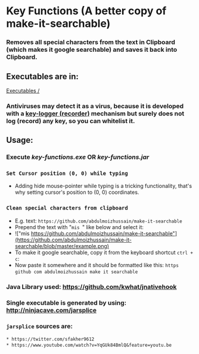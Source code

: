 # Key Functions (A better copy of make-it-searchable)
### Removes all special characters from the text in Clipboard (which makes it google searchable) and saves it back into Clipboard.

## Executables are in:
[Executables /](https://github.com/abdulmoizhussain/make-it-searchable/tree/master/MakeItSearchable/bin/Release)

### Antiviruses may detect it as a virus, because it is developed with a [key-logger (recorder)](https://en.wikipedia.org/wiki/Keystroke_logging) mechanism but surely does not log (record) any key, so you can whitelist it.

## Usage:
### Execute ***key-functions.exe*** OR ***key-functions.jar***

### `Set Cursor position (0, 0) while typing` ###
* Adding hide mouse-pointer while typing is a tricking functionality, that's why setting cursor's position to (0, 0) coordinates.

### `Clean special characters from clipboard` ###
* E.g. text: `https://github.com/abdulmoizhussain/make-it-searchable`
* Prepend the text with "`mis `" like below and select it:
* !["mis https://github.com/abdulmoizhussain/make-it-searchable"](https://github.com/abdulmoizhussain/make-it-searchable/blob/master/example.png)
* To make it google searchable, copy it from the keyboard shortcut `ctrl + c`:
* Now paste it somewhere and it should be formatted like this: `https github com abdulmoizhussain make it searchable`

### Java Library used: https://github.com/kwhat/jnativehook
### Single executable is generated by using: http://ninjacave.com/jarsplice
### `jarsplice` sources are:
	* https://twitter.com/sfakher9612
	* https://www.youtube.com/watch?v=YqGUk84BmlQ&feature=youtu.be
